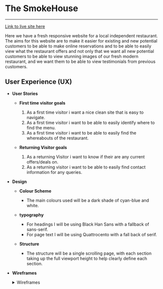 # The SmokeHouse

------------
[Link to live site here](https://craig-hudson.github.io/The-Smokehouse/ "Link to live site here")

Here we have a fresh responsive website for a local independent restaurant.
The aims for this website are to make it easier for existing and new potential customers to be able to make online reservations and to be able to easily view what the restaurant offers and not only that we want all new potential customers to be able to view stunning images of our fresh modern restaurant, and we want them to be able to view testimonials from previous customers.

## User Experience (UX)

* **User Stories**

  * **First time visitor goals**
    1. As a first time visitor i want a nice clean site that is easy to navigate.
    2. As a first time visitor i want to be able to easily identify where to find the menu.
    3. As a first time visitor i want to be able to easily find the whereabouts of the restaurant.

  * **Returning Visitor goals**
    1. As a returning Visitor i want to know if their are any current offers/deals on.
    2. As a returning visitor i want to be able to easily find contact information for any queries.

* **Design**

  * **Colour Scheme**
    * The main colours used will be a dark shade of cyan-blue and white.

  * **typography**
    * For headings I will be using Black Han Sans with a fallback of sans-serif.
    * For page text I will be using Quattrocento with a fall back of serif.

  * **Structure**
    * The structure will be a single scrolling page, with each section taking up the full viewport height to help clearly define each section.

* **Wireframes**
   <details>
    <summary>Wireframes</summary>

    ![Desktop home page wireframe](/assets/readme-images/Desktop%20Home.png "desktop home page wireframe")
    ![Desktop reservation page wireframe](/assets/readme-images/Desktop%20Reservation%20Page.png "desktop reservation wireframe")
    ![Tablet home page wireframe](/assets/readme-images/tablet%20Home.png "tablet home page wireframe")
    ![Tablet reservation page wireframe](/assets/readme-images/Tablet%20Reservation%20Page.png "tablet reservation wireframe")
    ![Mobile home page wireframe](/assets/readme-images/Mobile%20home.jpg "mobile home wireframe")
    ![Mobile reservation page](/assets/readme-images/Reservation%20Page.png "mobile reservation wireframe")

  </details>
